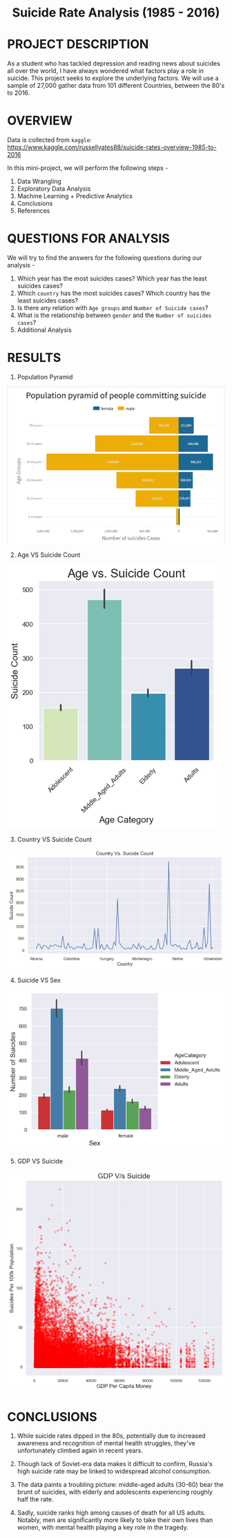 # <p align = "center"> Suicide Rate Analysis (1985 - 2016) </p>

# PROJECT DESCRIPTION

As a student who has tackled depression and reading news about suicides all over the world, I have always wondered what factors play a role in suicide. This project seeks to explore the underlying factors. We will use a sample of 27,000 gather data from 101 different Countries, between the 80's to 2016.

 # OVERVIEW

Data is collected from `kaggle`: https://www.kaggle.com/russellyates88/suicide-rates-overview-1985-to-2016

In this mini-project, we will perform the following steps -

1. Data Wrangling <br>
2. Exploratory Data Analysis<br>
3. Machine Learning + Predictive Analytics <br>
4. Conclusions <br>
5. References <br>

# QUESTIONS FOR ANALYSIS

We will try to find the answers for the following questions during our analysis -

1. Which year has the most suicides cases? Which year has the least suicides cases?
2. Which `country` has the most suicides cases? Which country has the least suicides cases?
3. Is there any relation with `Age groups` and `Number of Suicide cases`?
4. What is the relationship between `gender` and the `Number of suicides cases`?
5. Additional Analysis


# RESULTS 

1. Population Pyramid

<img src = "Images/Population pyramid.png">

2. Age VS Suicide Count

<img src = "Images/Age VS Suicide Count.png">

3. Country VS Suicide Count

<img src = "Images/Country VS Suicide Count.png">

4. Suicide VS Sex

<img src = "Images/Sex VS Suicide Count.png">

5. GDP VS Suicide

<img src = "Images/GDP VS Suicide.png">


# CONCLUSIONS

1. While suicide rates dipped in the 80s, potentially due to increased awareness and recognition of mental health struggles, they've unfortunately climbed again in recent years.

2. Though lack of Soviet-era data makes it difficult to confirm, Russia's high suicide rate may be linked to widespread alcohol consumption. 

3. The data paints a troubling picture: middle-aged adults (30-60) bear the brunt of suicides, with elderly and adolescents experiencing roughly half the rate.

4. Sadly, suicide ranks high among causes of death for all US adults. Notably, men are significantly more likely to take their own lives than women, with mental health playing a key role in the tragedy. 
